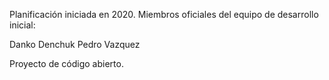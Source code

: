 Planificación iniciada en 2020. Miembros oficiales del equipo de desarrollo inicial:

  Danko Denchuk
  Pedro Vazquez 

Proyecto de código abierto. 
